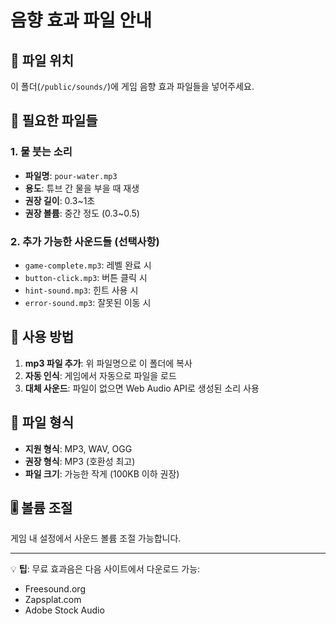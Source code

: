 # 음향 효과 파일 안내

## 📁 파일 위치
이 폴더(`/public/sounds/`)에 게임 음향 효과 파일들을 넣어주세요.

## 🎵 필요한 파일들

### 1. 물 붓는 소리
- **파일명**: `pour-water.mp3`
- **용도**: 튜브 간 물을 부을 때 재생
- **권장 길이**: 0.3~1초
- **권장 볼륨**: 중간 정도 (0.3~0.5)

### 2. 추가 가능한 사운드들 (선택사항)
- `game-complete.mp3`: 레벨 완료 시
- `button-click.mp3`: 버튼 클릭 시  
- `hint-sound.mp3`: 힌트 사용 시
- `error-sound.mp3`: 잘못된 이동 시

## 🔧 사용 방법

1. **mp3 파일 추가**: 위 파일명으로 이 폴더에 복사
2. **자동 인식**: 게임에서 자동으로 파일을 로드
3. **대체 사운드**: 파일이 없으면 Web Audio API로 생성된 소리 사용

## 📝 파일 형식
- **지원 형식**: MP3, WAV, OGG
- **권장 형식**: MP3 (호환성 최고)
- **파일 크기**: 가능한 작게 (100KB 이하 권장)

## 🎚️ 볼륨 조절
게임 내 설정에서 사운드 볼륨 조절 가능합니다.

---
💡 **팁**: 무료 효과음은 다음 사이트에서 다운로드 가능:
- Freesound.org
- Zapsplat.com  
- Adobe Stock Audio 